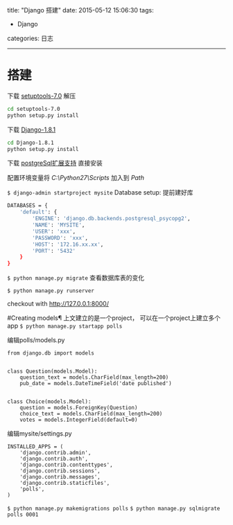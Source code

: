 title: "Django 搭建"
date: 2015-05-12 15:06:30
tags:
- Django

categories: 日志

---


# 搭建

下载 [setuptools-7.0](https://pypi.python.org/packages/source/s/setuptools/setuptools-7.0.tar.gz) 解压
``` bash
cd setuptools-7.0
python setup.py install
```

下载 [Django-1.8.1](https://www.djangoproject.com/m/releases/1.8/Django-1.8.1.tar.gz)
``` bash
cd Django-1.8.1
python setup.py install
```
下载 [postgreSql扩展支持](file:///F:/download/psycopg2-2.6.0.win32-py2.7-pg9.4.1-release.exe)
直接安装

配置环境变量将 *C:\Python27\Scripts* 加入到 *Path*


`$ django-admin startproject mysite`
Database setup:
提前建好库
``` bash
DATABASES = {
    'default': {
        'ENGINE': 'django.db.backends.postgresql_psycopg2',
        'NAME': 'MYSITE',
        'USER': 'xxx',
        'PASSWORD': 'xxx',
        'HOST': '172.16.xx.xx',
        'PORT': '5432'
    }
}
```

`$ python manage.py migrate`
查看数据库表的变化

`$ python manage.py runserver`

checkout with http://127.0.0.1:8000/

#Creating models¶
上文建立的是一个project， 可以在一个project上建立多个app
`$ python manage.py startapp polls`

编辑polls/models.py
```
from django.db import models


class Question(models.Model):
    question_text = models.CharField(max_length=200)
    pub_date = models.DateTimeField('date published')


class Choice(models.Model):
    question = models.ForeignKey(Question)
    choice_text = models.CharField(max_length=200)
    votes = models.IntegerField(default=0)
```


编辑mysite/settings.py
```
INSTALLED_APPS = (
    'django.contrib.admin',
    'django.contrib.auth',
    'django.contrib.contenttypes',
    'django.contrib.sessions',
    'django.contrib.messages',
    'django.contrib.staticfiles',
    'polls',
)
```

`$ python manage.py makemigrations polls`
`$ python manage.py sqlmigrate polls 0001`